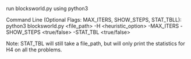 run blocksworld.py using python3

Command Line (Optional Flags: MAX_ITERS, SHOW_STEPS, STAT_TBLL):
python3 blocksworld.py <file_path> -H <heuristic_option> -MAX_ITERS <maximum iterations> -SHOW_STEPS <true/false> -STAT_TBL <true/false>

Note: STAT_TBL will still take a file_path, but will only print the statistics for H4 on all the problems.


